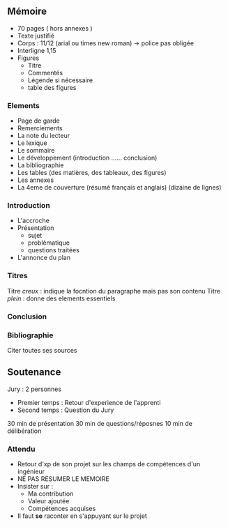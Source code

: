 ## Mémoire
* 70 pages ( hors annexes )
* Texte justifié
* Corps : 11/12 (arial ou times new roman) -> police pas obligée
* Interligne 1,15
* Figures
	* Titre
	* Commentés
	* Légende si nécessaire
	* table des figures

### Elements
* Page de garde
* Remerciements
* La note du lecteur
* Le lexique
* Le sommaire
* Le développement (introduction ...... conclusion)
* La bibliographie
* Les tables (des matières, des tableaux, des figures)
* Les annexes
* La 4eme de couverture (résumé français et anglais) (dizaine de lignes)

### Introduction
* L'accroche
* Présentation
	* sujet
	* problèmatique
	* questions traitées
* L'annonce du plan

### Titres
Titre *creux* : indique la focntion du paragraphe mais pas son contenu
Titre *plein* : donne des elements essentiels

### Conclusion

### Bibliographie
Citer toutes ses sources

## Soutenance
Jury : 2 personnes

* Premier temps : Retour d'experience de l'apprenti 
* Second temps : Question du Jury

30 min de présentation
30 min de questions/réposnes
10 min de délibération

### Attendu
* Retour d'xp de son projet sur les champs de compétences d'un ingénieur
* NE PAS RESUMER LE MEMOIRE
* Insister sur :
	* Ma contribution
	* Valeur ajoutée
	* Compétences acquises
* Il faut **se** raconter en s'appuyant sur le projet